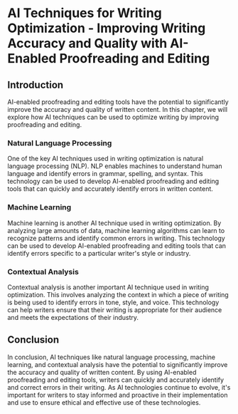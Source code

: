 AI Techniques for Writing Optimization - Improving Writing Accuracy and Quality with AI-Enabled Proofreading and Editing
===================================================================================================================================

Introduction
------------

AI-enabled proofreading and editing tools have the potential to significantly improve the accuracy and quality of written content. In this chapter, we will explore how AI techniques can be used to optimize writing by improving proofreading and editing.

### Natural Language Processing

One of the key AI techniques used in writing optimization is natural language processing (NLP). NLP enables machines to understand human language and identify errors in grammar, spelling, and syntax. This technology can be used to develop AI-enabled proofreading and editing tools that can quickly and accurately identify errors in written content.

### Machine Learning

Machine learning is another AI technique used in writing optimization. By analyzing large amounts of data, machine learning algorithms can learn to recognize patterns and identify common errors in writing. This technology can be used to develop AI-enabled proofreading and editing tools that can identify errors specific to a particular writer's style or industry.

### Contextual Analysis

Contextual analysis is another important AI technique used in writing optimization. This involves analyzing the context in which a piece of writing is being used to identify errors in tone, style, and voice. This technology can help writers ensure that their writing is appropriate for their audience and meets the expectations of their industry.

Conclusion
----------

In conclusion, AI techniques like natural language processing, machine learning, and contextual analysis have the potential to significantly improve the accuracy and quality of written content. By using AI-enabled proofreading and editing tools, writers can quickly and accurately identify and correct errors in their writing. As AI technologies continue to evolve, it's important for writers to stay informed and proactive in their implementation and use to ensure ethical and effective use of these technologies.
